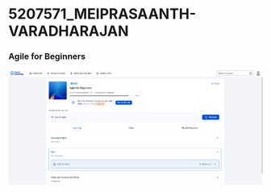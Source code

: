 # 5207571\_MEIPRASAANTH-VARADHARAJAN


### Agile for Beginners
![Agile for Beginners](SDLC/Agile_for_Beginners.png)



